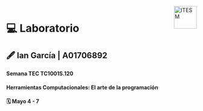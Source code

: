 <a href="#">
    <img src="https://javier.rodriguez.org.mx/itesm/2014/tecnologico-de-monterrey-black.png" alt="ITESM" title="ITESM" align="right" height="60" />
</a>

# 💻 Laboratorio
## 🖋 Ian García | A01706892

#### Semana TEC TC1001S.120
#### Herramientas Computacionales: El arte de la programación
#### 🗓 Mayo 4 - 7